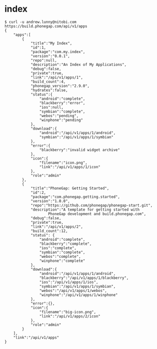 index
=====
    $ curl -u andrew.lunny@nitobi.com https://build.phonegap.com/api/v1/apps
    {
        "apps":[
            {
                "title":"My Index",
                "id":1,
                "package":"com.my.index",
                "version":"0.0.1",
                "repo":null,
                "description":"An Index of My Applications",
                "debug":false,
                "private":true,
                "link":"/api/v1/apps/1",
                "build_count":4,
                "phonegap_version":"2.9.0",
                "hydrates":false,
                "status":{
                    "android":"complete",
                    "blackberry":"error",
                    "ios":null,
                    "symbian":"complete",
                    "webos":"pending",
                    "winphone":"pending"
                },
                "download":{
                    "android":"/api/v1/apps/1/android",
                    "symbian":"/api/v1/apps/1/symbian"
                },
                "error":{
                    "blackberry":"invalid widget archive"
                },
                "icon":{
                    "filename":"icon.png",
                    "link":"/api/v1/apps/1/icon"
                },
                "role":"admin"
            },
            {
                "title":"PhoneGap: Getting Started",
                "id":2,
                "package":"com.phonegap.getting.started",
                "version":"1.0.0",
                "repo":"https://github.com/phonegap/phonegap-start.git",
                "description":"A template for getting started with
                        PhoneGap development and build.phonegap.com",
                "debug":false,
                "private":true,
                "link":"/api/v1/apps/2",
                "build_count":12,
                "status": {
                    "android":"complete",
                    "blackberry":"complete",
                    "ios":"complete",
                    "symbian":"complete",
                    "webos":"complete",
                    "winphone":"complete"
                },
                "download":{
                    "android":"/api/v1/apps/1/android",
                    "blackberry":"/api/v1/apps/1/blackberry",
                    "ios":"/api/v1/apps/1/ios",
                    "symbian":"/api/v1/apps/1/symbian",
                    "webos":"/api/v1/apps/1/webos",
                    "winphone":"/api/v1/apps/1/winphone"
                },
                "error":{},
                "icon":{
                    "filename":"big-icon.png",
                    "link":"/api/v1/apps/2/icon"
                },
                "role":"admin"
            }
        ],
        "link":"/api/v1/apps"
    }
